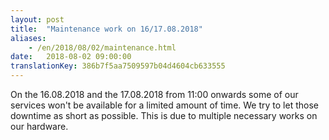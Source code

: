 ```yaml
---
layout: post
title:  "Maintenance work on 16/17.08.2018"
aliases:
    - /en/2018/08/02/maintenance.html
date:   2018-08-02 09:00:00
translationKey: 386b7f5aa7509597b04d4604cb633555
---
```

On the 16.08.2018 and the 17.08.2018 from 11:00 onwards some of our services won't be available for a limited amount of 
time. We try to let those downtime as short as possible. This is due to multiple necessary works on our hardware.
